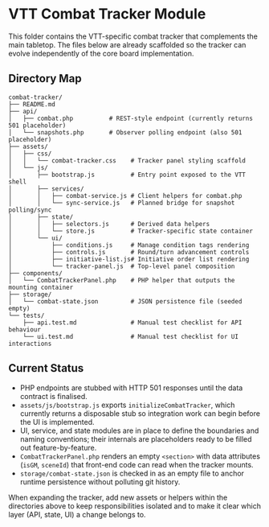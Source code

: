 # VTT Combat Tracker Module

This folder contains the VTT-specific combat tracker that complements the main tabletop. The files below are already scaffolded
so the tracker can evolve independently of the core board implementation.

## Directory Map
```
combat-tracker/
├── README.md
├── api/
│   ├── combat.php          # REST-style endpoint (currently returns 501 placeholder)
│   └── snapshots.php       # Observer polling endpoint (also 501 placeholder)
├── assets/
│   ├── css/
│   │   └── combat-tracker.css    # Tracker panel styling scaffold
│   └── js/
│       ├── bootstrap.js          # Entry point exposed to the VTT shell
│       ├── services/
│       │   ├── combat-service.js # Client helpers for combat.php
│       │   └── sync-service.js   # Planned bridge for snapshot polling/sync
│       ├── state/
│       │   ├── selectors.js      # Derived data helpers
│       │   └── store.js          # Tracker-specific state container
│       └── ui/
│           ├── conditions.js     # Manage condition tags rendering
│           ├── controls.js       # Round/turn advancement controls
│           ├── initiative-list.js# Initiative order list rendering
│           └── tracker-panel.js  # Top-level panel composition
├── components/
│   └── CombatTrackerPanel.php    # PHP helper that outputs the mounting container
├── storage/
│   └── combat-state.json         # JSON persistence file (seeded empty)
└── tests/
    ├── api.test.md               # Manual test checklist for API behaviour
    └── ui.test.md                # Manual test checklist for UI interactions
```

## Current Status
- PHP endpoints are stubbed with HTTP 501 responses until the data contract is finalised.
- `assets/js/bootstrap.js` exports `initializeCombatTracker`, which currently returns a disposable stub so integration work can
  begin before the UI is implemented.
- UI, service, and state modules are in place to define the boundaries and naming conventions; their internals are placeholders
  ready to be filled out feature-by-feature.
- `CombatTrackerPanel.php` renders an empty `<section>` with data attributes (`isGM`, `sceneId`) that front-end code can read when
  the tracker mounts.
- `storage/combat-state.json` is checked in as an empty file to anchor runtime persistence without polluting git history.

When expanding the tracker, add new assets or helpers within the directories above to keep responsibilities isolated and to
make it clear which layer (API, state, UI) a change belongs to.
